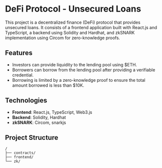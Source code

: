 # DeFi Protocol - Unsecured Loans

This project is a decentralized finance (DeFi) protocol that provides unsecured loans. It consists of a frontend application built with React.js and TypeScript, a backend using Solidity and Hardhat, and zkSNARK implementation using Circom for zero-knowledge proofs.

## Features

- Investors can provide liquidity to the lending pool using $ETH.
- Borrowers can borrow from the lending pool after providing a verifiable credential.
- Borrowing is limited by a zero-knowledge proof to ensure the total amount borrowed is less than $10K.

## Technologies

- **Frontend**: React.js, TypeScript, Web3.js
- **Backend**: Solidity, Hardhat
- **zkSNARK**: Circom, snarkjs

## Project Structure

```plaintext
/
├── contracts/
├── frontend/
└── zk/
```
